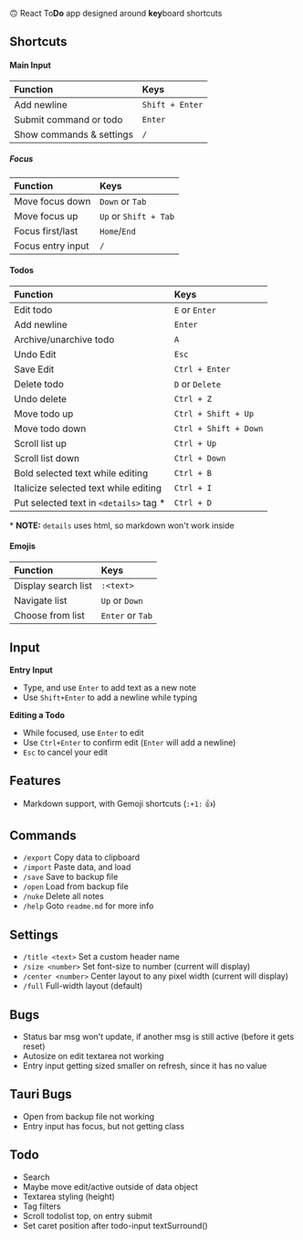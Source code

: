 🙃 React To**Do** app designed around **key**board shortcuts

## Shortcuts

#### Main Input
| Function | Keys |
|:--------------|:-----------|
| Add newline | `Shift + Enter` |
| Submit command or todo | `Enter` |
| Show commands & settings | `/` |
##### Focus
| Function | Keys |
|:--------------|:-----------|
| Move focus down | `Down` or `Tab` |
| Move focus up | `Up` or `Shift + Tab` |
| Focus first/last | `Home`/`End` |
| Focus entry input | `/` |

#### Todos
| Function | Keys |
|:--------------|:-----------|
| Edit todo | `E` or `Enter` |
| Add newline | `Enter` |
| Archive/unarchive todo | `A` |
| Undo Edit | `Esc` |
| Save Edit | `Ctrl + Enter` |
| Delete todo | `D` or `Delete` |
| Undo delete | `Ctrl + Z` |
| Move todo up | `Ctrl + Shift + Up` |
| Move todo down | `Ctrl + Shift + Down` |
| Scroll list up | `Ctrl + Up` |
| Scroll list down | `Ctrl + Down` |
| Bold selected text while editing | `Ctrl + B` |
| Italicize selected text while editing | `Ctrl + I` |
| Put selected text in `<details>` tag * | `Ctrl + D` |
\* **NOTE:** `details` uses html, so markdown won't work inside

#### Emojis
| Function | Keys |
|:--------------|:-----------|
| Display search list | `:<text>` |
| Navigate list | `Up` or `Down` |
| Choose from list | `Enter` or `Tab` |

## Input
**Entry Input**   
- Type, and use `Enter` to add text as a new note
- Use `Shift+Enter` to add a newline while typing  

**Editing a Todo**   
- While focused, use `Enter` to edit
- Use `Ctrl+Enter` to confirm edit (`Enter` will add a newline)
- `Esc` to cancel your edit

## Features
- Markdown support, with Gemoji shortcuts (`:+1:` 👍️)

## Commands
- `/export` Copy data to clipboard
- `/import` Paste data, and load
- `/save` Save to backup file
- `/open` Load from backup file
- `/nuke` Delete all notes
- `/help` Goto `readme.md` for more info

## Settings
- `/title <text>` Set a custom header name
- `/size <number>` Set font-size to number (current will display)
- `/center <number>` Center layout to any pixel width (current will display)
- `/full` Full-width layout (default)

## Bugs
- Status bar msg won't update, if another msg is still active (before it gets reset)
- Autosize on edit textarea not working
- Entry input getting sized smaller on refresh, since it has no value

## Tauri Bugs
- Open from backup file not working
- Entry input has focus, but not getting class

## Todo
- Search
- Maybe move edit/active outside of data object
- Textarea styling (height)
- Tag filters
- Scroll todolist top, on entry submit
- Set caret position after todo-input textSurround()